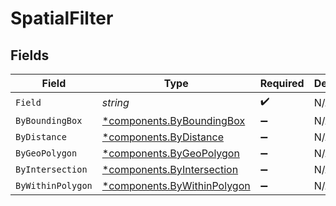 # SpatialFilter


## Fields

| Field                                                                     | Type                                                                      | Required                                                                  | Description                                                               |
| ------------------------------------------------------------------------- | ------------------------------------------------------------------------- | ------------------------------------------------------------------------- | ------------------------------------------------------------------------- |
| `Field`                                                                   | *string*                                                                  | :heavy_check_mark:                                                        | N/A                                                                       |
| `ByBoundingBox`                                                           | [*components.ByBoundingBox](../../models/components/byboundingbox.md)     | :heavy_minus_sign:                                                        | N/A                                                                       |
| `ByDistance`                                                              | [*components.ByDistance](../../models/components/bydistance.md)           | :heavy_minus_sign:                                                        | N/A                                                                       |
| `ByGeoPolygon`                                                            | [*components.ByGeoPolygon](../../models/components/bygeopolygon.md)       | :heavy_minus_sign:                                                        | N/A                                                                       |
| `ByIntersection`                                                          | [*components.ByIntersection](../../models/components/byintersection.md)   | :heavy_minus_sign:                                                        | N/A                                                                       |
| `ByWithinPolygon`                                                         | [*components.ByWithinPolygon](../../models/components/bywithinpolygon.md) | :heavy_minus_sign:                                                        | N/A                                                                       |